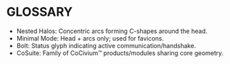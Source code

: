 # GLOSSARY
- Nested Halos: Concentric arcs forming C-shapes around the head.
- Minimal Mode: Head + arcs only; used for favicons.
- Bolt: Status glyph indicating active communication/handshake.
- CoSuite: Family of CoCivium™ products/modules sharing core geometry.
